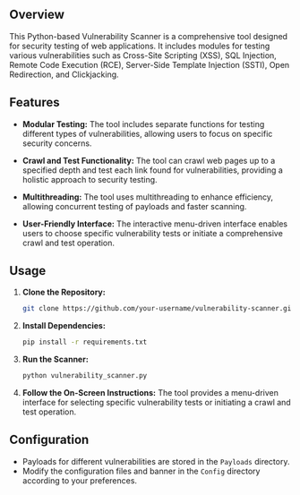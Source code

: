 ## Overview

This Python-based Vulnerability Scanner is a comprehensive tool designed for security testing of web applications. It includes modules for testing various vulnerabilities such as Cross-Site Scripting (XSS), SQL Injection, Remote Code Execution (RCE), Server-Side Template Injection (SSTI), Open Redirection, and Clickjacking.

## Features

- **Modular Testing:** The tool includes separate functions for testing different types of vulnerabilities, allowing users to focus on specific security concerns.

- **Crawl and Test Functionality:** The tool can crawl web pages up to a specified depth and test each link found for vulnerabilities, providing a holistic approach to security testing.

- **Multithreading:** The tool uses multithreading to enhance efficiency, allowing concurrent testing of payloads and faster scanning.

- **User-Friendly Interface:** The interactive menu-driven interface enables users to choose specific vulnerability tests or initiate a comprehensive crawl and test operation.

## Usage

1. **Clone the Repository:**
   ```bash
   git clone https://github.com/your-username/vulnerability-scanner.git
   ```

2. **Install Dependencies:**
   ```bash
   pip install -r requirements.txt
   ```

3. **Run the Scanner:**
   ```bash
   python vulnerability_scanner.py
   ```

4. **Follow the On-Screen Instructions:**
   The tool provides a menu-driven interface for selecting specific vulnerability tests or initiating a crawl and test operation.

## Configuration

- Payloads for different vulnerabilities are stored in the `Payloads` directory.
- Modify the configuration files and banner in the `Config` directory according to your preferences.



